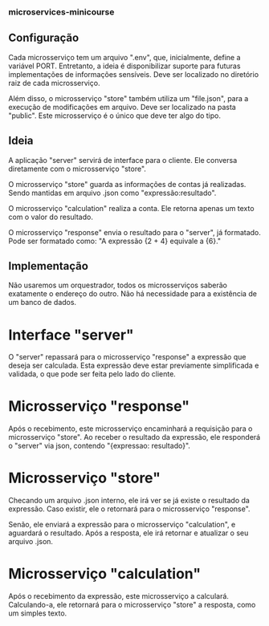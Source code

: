 ### microservices-minicourse

## Configuração

Cada microsserviço tem um arquivo ".env", que, inicialmente, define a variável PORT.
Entretanto, a ideia é disponibilizar suporte para futuras implementações de informações sensíveis.
Deve ser localizado no diretório raiz de cada microsserviço.

Além disso, o microsserviço "store" também utiliza um "file.json", para a execução de modificações em arquivo.
Deve ser localizado na pasta "public". Este microsserviço é o único que deve ter algo do tipo.

## Ideia

A aplicação "server" servirá de interface para o cliente.
Ele conversa diretamente com o microsserviço "store".

O microsserviço "store" guarda as informações de contas já realizadas.
Sendo mantidas em arquivo .json como "expressão:resultado".

O microsserviço "calculation" realiza a conta.
Ele retorna apenas um texto com o valor do resultado.

O microsserviço "response" envia o resultado para o "server", já formatado.
Pode ser formatado como: "A expressão {2 + 4} equivale a {6}."

## Implementação

Não usaremos um orquestrador, todos os microsserviços saberão exatamente o endereço do outro.
Não há necessidade para a existência de um banco de dados.

# Interface "server"

O "server" repassará para o microsserviço "response" a expressão que deseja ser calculada.
Esta expressão deve estar previamente simplificada e validada, o que pode ser feita pelo lado do cliente.

# Microsserviço "response"

Após o recebimento, este microsserviço encaminhará a requisição para o microsserviço "store".
Ao receber o resultado da expressão, ele responderá o "server" via json, contendo "{expressao: resultado}".

# Microsserviço "store"

Checando um arquivo .json interno, ele irá ver se já existe o resultado da expressão.
Caso existir, ele o retornará para o microsserviço "response".

Senão, ele enviará a expressão para o microsserviço "calculation", e aguardará o resultado.
Após a resposta, ele irá retornar e atualizar o seu arquivo .json.

# Microsserviço "calculation"

Após o recebimento da expressão, este microsserviço a calculará.
Calculando-a, ele retornará para o microsserviço "store" a resposta, como um simples texto.
